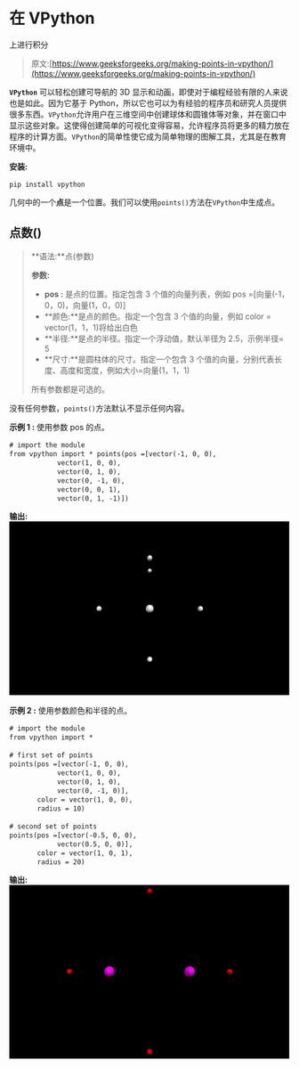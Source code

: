 # 在 VPython

上进行积分

> 原文:[https://www.geeksforgeeks.org/making-points-in-vpython/](https://www.geeksforgeeks.org/making-points-in-vpython/)

**`VPython`** 可以轻松创建可导航的 3D 显示和动画，即使对于编程经验有限的人来说也是如此。因为它基于 Python，所以它也可以为有经验的程序员和研究人员提供很多东西。`VPython`允许用户在三维空间中创建球体和圆锥体等对象，并在窗口中显示这些对象。这使得创建简单的可视化变得容易，允许程序员将更多的精力放在程序的计算方面。`VPython`的简单性使它成为简单物理的图解工具，尤其是在教育环境中。

**安装:**

```
pip install vpython
```

几何中的一个**点**是一个位置。我们可以使用`points()`方法在`VPython`中生成点。

## 点数()

> **语法:**点(参数)
> 
> **参数:**
> 
> *   **pos :** 是点的位置。指定包含 3 个值的向量列表，例如 pos =[向量(-1，0，0)，向量(1，0，0)]
> *   **颜色:**是点的颜色。指定一个包含 3 个值的向量，例如 color = vector(1，1，1)将给出白色
> *   **半径:**是点的半径。指定一个浮动值，默认半径为 2.5，示例半径= 5
> *   **尺寸:**是圆柱体的尺寸。指定一个包含 3 个值的向量，分别代表长度、高度和宽度，例如大小=向量(1，1，1)
> 
> 所有参数都是可选的。

没有任何参数，`points()`方法默认不显示任何内容。

**示例 1 :** 使用参数 pos 的点。

```
# import the module
from vpython import * points(pos =[vector(-1, 0, 0), 
            vector(1, 0, 0),
            vector(0, 1, 0),
            vector(0, -1, 0),
            vector(0, 0, 1),
            vector(0, 1, -1)])
```

**输出:**
![](img/e5813a48aaa7b5eea245a2bf99d98ac6.png)

**示例 2 :** 使用参数颜色和半径的点。

```
# import the module
from vpython import *

# first set of points
points(pos =[vector(-1, 0, 0), 
            vector(1, 0, 0),
            vector(0, 1, 0),
            vector(0, -1, 0)],
       color = vector(1, 0, 0),
       radius = 10)

# second set of points
points(pos =[vector(-0.5, 0, 0), 
            vector(0.5, 0, 0)],
       color = vector(1, 0, 1),
       radius = 20)
```

**输出:**
![](img/1f8d4b74f74b73f0d89acb1bb0d399a1.png)
